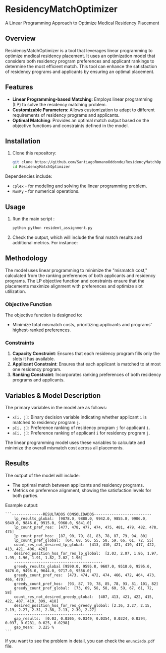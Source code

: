 # ResidencyMatchOptimizer

A Linear Programming Approach to Optimize Medical Residency Placement

## Overview

ResidencyMatchOptimizer is a tool that leverages linear programming to optimize medical residency placement. It uses an optimization model that considers both residency program preferences and applicant rankings to determine the most efficient match. This tool can enhance the satisfaction of residency programs and applicants by ensuring an optimal placement.

## Features

- **Linear Programming-based Matching**: Employs linear programming (LP) to solve the residency matching problem.
- **Customizable Parameters**: Allows customization to adapt to different requirements of residency programs and applicants.
- **Optimal Matching**: Provides an optimal match output based on the objective functions and constraints defined in the model.

## Installation

1. Clone this repository:

    ```bash
    git clone https://github.com/SantiagoRomanoOddonde/ResidencyMatchOptimizer.git
    cd ResidencyMatchOptimizer
    ```

Dependencies include:
- `cplex` - for modeling and solving the linear programming problem.
- `NumPy` - for numerical operations.

## Usage

1. Run the main script :

    ```bash
    python python resident_assignment.py
    ```

2. Check the output, which will include the final match results and additional metrics. For instance:

## Methodology

The model uses linear programming to minimize the "mismatch cost," calculated from the ranking preferences of both applicants and residency programs. The LP objective function and constraints ensure that the placements maximize alignment with preferences and optimize slot utilization.

### Objective Function

The objective function is designed to:
- Minimize total mismatch costs, prioritizing applicants and programs' highest-ranked preferences.

### Constraints

1. **Capacity Constraint**: Ensures that each residency program fills only the slots it has available.
2. **Applicant Constraint**: Ensures that each applicant is matched to at most one residency program.
3. **Ranking Constraint**: Incorporates ranking preferences of both residency programs and applicants.

## Variables & Model Description

The primary variables in the model are as follows:
- `x[i, j]`: Binary decision variable indicating whether applicant `i` is matched to residency program `j`.
- `p[i, j]`: Preference ranking of residency program `j` for applicant `i`.
- `a[i, j]`: Preference ranking of applicant `i` for residency program `j`.

The linear programming model uses these variables to calculate and minimize the overall mismatch cost across all placements.

## Results

The output of the model will include:
- The optimal match between applicants and residency programs.
- Metrics on preference alignment, showing the satisfaction levels for both parties.

Example output:

    ```--------------RESULTADOS CONSOLIDADOS--------------------------
        lp_results_global:  [9878.0, 9888.0, 9942.0, 9855.0, 9906.0, 9849.0, 9846.0, 9915.0, 9960.0, 9841.0]
        lp_count_pref_res:  [477, 478, 477, 474, 475, 481, 479, 482, 478, 475]
        lp_count_pref_hos:  [87, 90, 79, 81, 83, 78, 87, 79, 94, 80]
        lp_count_pref_global:  [64, 68, 56, 55, 58, 59, 66, 61, 72, 55]
        count_res_not_desired_lp_global:  [413, 410, 421, 419, 417, 422, 413, 421, 406, 420]
        desired_position_hos_for_res_lp_global:  [2.03, 2.07, 1.86, 1.97, 1.95, 1.96, 1.91, 1.82, 2.02, 1.96]
        ----------------------------------------
        greedy_results_global [9590.0, 9595.0, 9607.0, 9518.0, 9595.0, 9476.0, 9495.0, 9644.0, 9717.0, 9556.0]
        greedy_count_pref_res:  [473, 474, 472, 474, 466, 472, 464, 473, 466, 470]
        greedy_count_pref_hos:  [93, 87, 79, 78, 85, 78, 93, 81, 101, 82]
        greedy_count_pref_global:  [73, 69, 58, 58, 60, 59, 67, 61, 72, 58]
        count_res_not_desired_greedy_global:  [407, 413, 421, 422, 415, 422, 407, 419, 399, 418]
        desired_position_hos_for_res_greedy_global: [2.36, 2.27, 2.15, 2.19, 2.27, 2.31, 2.38, 2.13, 2.39, 2.27]
        ----------------------------------------
        gap_results:  [0.03, 0.0305, 0.0349, 0.0354, 0.0324, 0.0394, 0.037, 0.0281, 0.025, 0.0298]
        gap_mean:  3.225 %
    ```

If you want to see the problem in detail, you can check the `enunciado.pdf` file.

